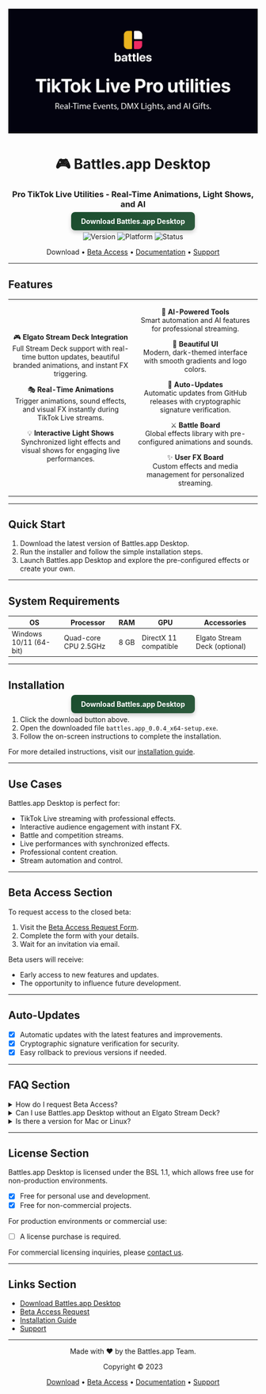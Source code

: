 <div align="center">

![Github banner](./.github/banner.jpg)

# 🎮 Battles.app Desktop

### Pro TikTok Live Utilities - Real-Time Animations, Light Shows, and AI

<a href="https://github.com/battles-app/desktop/releases/download/v0.0.4/battles.app_0.0.4_x64-setup.exe" style="background: linear-gradient(145deg, #1a4d2e, #2d5a3d); border: none; border-radius: 8px; box-shadow: 0 4px 8px rgba(0, 0, 0, 0.2); color: white; font-weight: bold; padding: 10px 20px; text-decoration: none;">Download Battles.app Desktop</a>

![Version](https://img.shields.io/badge/version-0.0.4-blue?style=for-the-badge) ![Platform](https://img.shields.io/badge/platform-Windows-blueviolet?style=for-the-badge&logo=windows) ![Status](https://img.shields.io/badge/status-Closed%20Beta-red?style=for-the-badge)

Download • [Beta Access](#beta-access-section) • [Documentation](#) • [Support](#)

---

</div>

## Features

<table>
<tr>
<td align="center" width="50%">

🎮 **Elgato Stream Deck Integration**  
Full Stream Deck support with real-time button updates, beautiful branded animations, and instant FX triggering.

🎭 **Real-Time Animations**  
Trigger animations, sound effects, and visual FX instantly during TikTok Live streams.

💡 **Interactive Light Shows**  
Synchronized light effects and visual shows for engaging live performances.

</td>
<td align="center" width="50%">

🤖 **AI-Powered Tools**  
Smart automation and AI features for professional streaming.

🎨 **Beautiful UI**  
Modern, dark-themed interface with smooth gradients and logo colors.

🔄 **Auto-Updates**  
Automatic updates from GitHub releases with cryptographic signature verification.

⚔️ **Battle Board**  
Global effects library with pre-configured animations and sounds.

✨ **User FX Board**  
Custom effects and media management for personalized streaming.

</td>
</tr>
</table>

---

## Quick Start

1. Download the latest version of Battles.app Desktop.
2. Run the installer and follow the simple installation steps.
3. Launch Battles.app Desktop and explore the pre-configured effects or create your own.

---

## System Requirements

| OS         | Processor           | RAM | GPU | Accessories         |
|------------|---------------------|-----|-----|---------------------|
| Windows 10/11 (64-bit) | Quad-core CPU 2.5GHz | 8 GB | DirectX 11 compatible | Elgato Stream Deck (optional) |

---

## Installation

<div align="center">

<a href="https://github.com/battles-app/desktop/releases/download/v0.0.4/battles.app_0.0.4_x64-setup.exe" style="background: linear-gradient(145deg, #1a4d2e, #2d5a3d); border: none; border-radius: 8px; box-shadow: 0 4px 8px rgba(0, 0, 0, 0.2); color: white; font-weight: bold; padding: 10px 20px; text-decoration: none;">Download Battles.app Desktop</a>

</div>

1. Click the download button above.
2. Open the downloaded file `battles.app_0.0.4_x64-setup.exe`.
3. Follow the on-screen instructions to complete the installation.

For more detailed instructions, visit our [installation guide](#).

---

## Use Cases

Battles.app Desktop is perfect for:
- TikTok Live streaming with professional effects.
- Interactive audience engagement with instant FX.
- Battle and competition streams.
- Live performances with synchronized effects.
- Professional content creation.
- Stream automation and control.

---

## Beta Access Section

To request access to the closed beta:
1. Visit the [Beta Access Request Form](#).
2. Complete the form with your details.
3. Wait for an invitation via email.

Beta users will receive:
- Early access to new features and updates.
- The opportunity to influence future development.

---

## Auto-Updates

- [x] Automatic updates with the latest features and improvements.
- [x] Cryptographic signature verification for security.
- [x] Easy rollback to previous versions if needed.

---

## FAQ Section

<details>
<summary>How do I request Beta Access?</summary>
Visit our [Beta Access](#beta-access-section) section and fill out the request form. We'll get back to you with an invitation.
</details>

<details>
<summary>Can I use Battles.app Desktop without an Elgato Stream Deck?</summary>
Yes, Battles.app Desktop works great even without a Stream Deck. However, having one enhances your streaming experience.
</details>

<details>
<summary>Is there a version for Mac or Linux?</summary>
Currently, Battles.app Desktop is only available for Windows 10/11 (64-bit). We're considering expanding to other platforms based on user demand.
</details>

---

## License Section

Battles.app Desktop is licensed under the BSL 1.1, which allows free use for non-production environments.

- [x] Free for personal use and development.
- [x] Free for non-commercial projects.

For production environments or commercial use:
- [ ] A license purchase is required.

For commercial licensing inquiries, please [contact us](#).

---

## Links Section

- [Download Battles.app Desktop](https://github.com/battles-app/desktop/releases/download/v0.0.4/battles.app_0.0.4_x64-setup.exe)
- [Beta Access Request](#beta-access-section)
- [Installation Guide](#)
- [Support](#)

---

<div align="center">

Made with ❤️ by the Battles.app Team.

Copyright © 2023

[Download](https://github.com/battles-app/desktop/releases/download/v0.0.4/battles.app_0.0.4_x64-setup.exe) • [Beta Access](#beta-access-section) • [Documentation](#) • [Support](#)

</div>